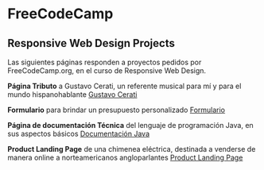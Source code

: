 # FreeCodeCamp
## Responsive Web Design Projects
Las siguientes páginas responden a proyectos pedidos por FreeCodeCamp.org, en el curso de Responsive Web Design. 

**Página Tributo** a Gustavo Cerati, un referente musical para mí y para el mundo hispanohablante [Gustavo Cerati](https://selienyorbandi.github.io/MaquetacionesWeb/Proyects/Build_a_Tribute_Page/index.html)

**Formulario** para brindar un presupuesto personalizado [Formulario](https://selienyorbandi.github.io/MaquetacionesWeb/Proyects/Survey_Form/index.html)

**Página de documentación Técnica** del lenguaje de programación Java, en sus aspectos básicos [Documentación Java](https://selienyorbandi.github.io/MaquetacionesWeb/Proyects/Technical_Documentation_Page/index.html)

**Product Landing Page** de una chimenea eléctrica, destinada a venderse de manera online a norteamericanos angloparlantes [Product Landing Page](https://selienyorbandi.github.io/MaquetacionesWeb/Proyects/Product_Landing_Page/index.html)
